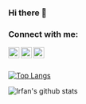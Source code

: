 ### Hi there 👋

<!--
**mirfan899/mirfan899** is a ✨ _special_ ✨ repository because its `README.md` (this file) appears on your GitHub profile.

Here are some ideas to get you started:

- 🔭 I’m currently working on ...
- 🌱 I’m currently learning ...
- 👯 I’m looking to collaborate on ...
- 🤔 I’m looking for help with ...
- 💬 Ask me about ...
- 📫 How to reach me: ...
- 😄 Pronouns: ...
- ⚡ Fun fact: ...
-->

### Connect with me:

[<img align="left" alt="mirfan899 | Twitter" width="22px" src="https://cdn.jsdelivr.net/npm/simple-icons@v3/icons/twitter.svg" />][twitter]
[<img align="left" alt="mirfan899 | LinkedIn" width="22px" src="https://cdn.jsdelivr.net/npm/simple-icons@v3/icons/linkedin.svg" />][linkedin]
[<img align="left" alt="mirfan899 | Instagram" width="22px" src="https://cdn.jsdelivr.net/npm/simple-icons@v3/icons/instagram.svg" />][instagram]

<br />
<br />

[![Top Langs](https://github-readme-stats.vercel.app/api/top-langs/?username=mirfan899)](https://github.com/mirfan899/github-readme-stats)


![Irfan's github stats](https://github-readme-stats.vercel.app/api?username=mirfan899&show_icons=true&theme=dark)

[twitter]: https://twitter.com/mirfan899
[instagram]: https://instagram.com/mirfan899
[linkedin]: https://linkedin.com/in/mirfan899
